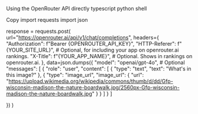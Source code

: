 Using the OpenRouter API directly
typescript
python
shell

Copy
import requests
import json

response = requests.post(
  url="https://openrouter.ai/api/v1/chat/completions",
  headers={
    "Authorization": f"Bearer {OPENROUTER_API_KEY}",
    "HTTP-Referer": f"{YOUR_SITE_URL}", # Optional, for including your app on openrouter.ai rankings.
    "X-Title": f"{YOUR_APP_NAME}", # Optional. Shows in rankings on openrouter.ai.
  },
  data=json.dumps({
    "model": "openai/gpt-4o", # Optional
    "messages": [
      {
        "role": "user",
        "content": [
          {
            "type": "text",
            "text": "What's in this image?"
          },
          {
            "type": "image_url",
            "image_url": {
              "url": "https://upload.wikimedia.org/wikipedia/commons/thumb/d/dd/Gfp-wisconsin-madison-the-nature-boardwalk.jpg/2560px-Gfp-wisconsin-madison-the-nature-boardwalk.jpg"
            }
          }
        ]
      }
    ]
    
  })
)